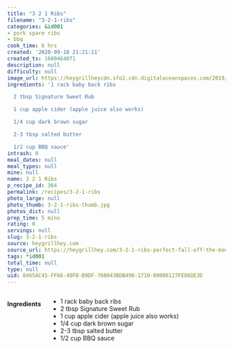 ```yaml
---
title: "3 2 1 Ribs"
filename: "3-2-1-ribs"
categories: &id001
- pork spare ribs
- bbq
cook_time: 6 hrs
created: '2020-09-18 21:21:11'
created_ts: 1600464071
description: null
difficulty: null
image_url: https://heygrillheycdn.sfo2.cdn.digitaloceanspaces.com/2019/06/Copy-of-how-to-make_-1-683x1024.jpg
ingredients: '1 rack baby back ribs

  2 tbsp Signature Sweet Rub

  1 cup apple cider (apple juice also works)

  1/4 cup dark brown sugar

  2-3 tbsp salted butter

  1/2 cup BBQ sauce'
intrash: 0
meal_dates: null
meal_types: null
mine: null
name: 3 2 1 Ribs
p_recipe_id: 364
permalink: /recipes/3-2-1-ribs
photo_large: null
photo_thumb: 3-2-1-ribs-thumb.jpg
photos_dict: null
prep_time: 5 mins
rating: 0
servings: null
slug: 3-2-1-ribs
source: heygrillhey.com
source_url: https://heygrillhey.com/3-2-1-ribs-perfect-fall-off-the-bone-ribs/
tags: *id001
total_time: null
type: null
uid: 8465AC45-FF66-40FB-B9DF-708043BDB498-1710-00000127FE86DE3D
---
```

<div class="large-8 medium-7 columns" id="writeup">	</div><!-- #writeup -->
</div><!-- #row-one -->
<div class="row" id="row-two">	<div class="medium-4 small-5 columns" id="ingredients"><h4>Ingredients</h4><div class="box box-ingredients content"><ul>
<li>1 rack baby back ribs</li>
<li>2 tbsp Signature Sweet Rub</li>
<li>1 cup apple cider (apple juice also works)</li>
<li>1/4 cup dark brown sugar</li>
<li>2-3 tbsp salted butter</li>
<li>1/2 cup BBQ sauce</li>
</ul>
</div>	</div>	<div class="medium-6 small-7 columns" id="directions">	</div>